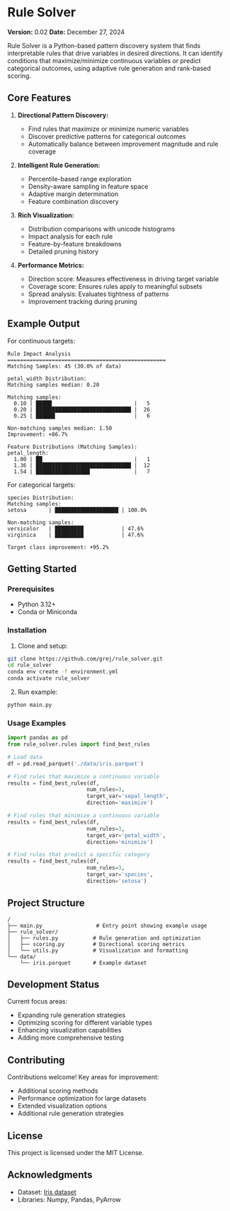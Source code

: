 # Rule Solver

**Version:** 0.02
**Date:** December 27, 2024

Rule Solver is a Python-based pattern discovery system that finds interpretable rules that drive variables in desired directions. It can identify conditions that maximize/minimize continuous variables or predict categorical outcomes, using adaptive rule generation and rank-based scoring.

## Core Features

1. **Directional Pattern Discovery:**
   - Find rules that maximize or minimize numeric variables
   - Discover predictive patterns for categorical outcomes
   - Automatically balance between improvement magnitude and rule coverage

2. **Intelligent Rule Generation:**
   - Percentile-based range exploration
   - Density-aware sampling in feature space
   - Adaptive margin determination
   - Feature combination discovery

3. **Rich Visualization:**
   - Distribution comparisons with unicode histograms
   - Impact analysis for each rule
   - Feature-by-feature breakdowns
   - Detailed pruning history

4. **Performance Metrics:**
   - Direction score: Measures effectiveness in driving target variable
   - Coverage score: Ensures rules apply to meaningful subsets
   - Spread analysis: Evaluates tightness of patterns
   - Improvement tracking during pruning

## Example Output

For continuous targets:
```
Rule Impact Analysis
==================================================
Matching Samples: 45 (30.0% of data)

petal_width Distribution:
Matching samples median: 0.20

Matching samples:
  0.10 | █████                          |   5
  0.20 | ██████████████████████████████ |  26
  0.25 | ██████                         |   6

Non-matching samples median: 1.50
Improvement: +86.7%

Feature Distributions (Matching Samples):
petal_length:
  1.00 | ██                             |   1
  1.36 | ██████████████████████████████ |  12
  1.54 | █████████████████              |   7
```

For categorical targets:
```
species Distribution:
Matching samples:
setosa       | ████████████████████ | 100.0%

Non-matching samples:
versicolor   | █████████            | 47.6%
virginica    | █████████            | 47.6%

Target class improvement: +95.2%
```

## Getting Started

### Prerequisites
- Python 3.12+
- Conda or Miniconda

### Installation

1. Clone and setup:
```bash
git clone https://github.com/grej/rule_solver.git
cd rule_solver
conda env create -f environment.yml
conda activate rule_solver
```

2. Run example:
```bash
python main.py
```

### Usage Examples

```python
import pandas as pd
from rule_solver.rules import find_best_rules

# Load data
df = pd.read_parquet('./data/iris.parquet')

# Find rules that maximize a continuous variable
results = find_best_rules(df,
                         num_rules=3,
                         target_var='sepal_length',
                         direction='maximize')

# Find rules that minimize a continuous variable
results = find_best_rules(df,
                         num_rules=3,
                         target_var='petal_width',
                         direction='minimize')

# Find rules that predict a specific category
results = find_best_rules(df,
                         num_rules=3,
                         target_var='species',
                         direction='setosa')
```

## Project Structure

```
/
├── main.py                 # Entry point showing example usage
├── rule_solver/
│   ├── rules.py           # Rule generation and optimization
│   ├── scoring.py         # Directional scoring metrics
│   └── utils.py           # Visualization and formatting
└── data/
    └── iris.parquet       # Example dataset
```

## Development Status

Current focus areas:
- Expanding rule generation strategies
- Optimizing scoring for different variable types
- Enhancing visualization capabilities
- Adding more comprehensive testing

## Contributing

Contributions welcome! Key areas for improvement:
- Additional scoring methods
- Performance optimization for large datasets
- Extended visualization options
- Additional rule generation strategies

## License

This project is licensed under the MIT License.

## Acknowledgments

- Dataset: [Iris dataset](https://archive.ics.uci.edu/ml/datasets/iris)
- Libraries: Numpy, Pandas, PyArrow
